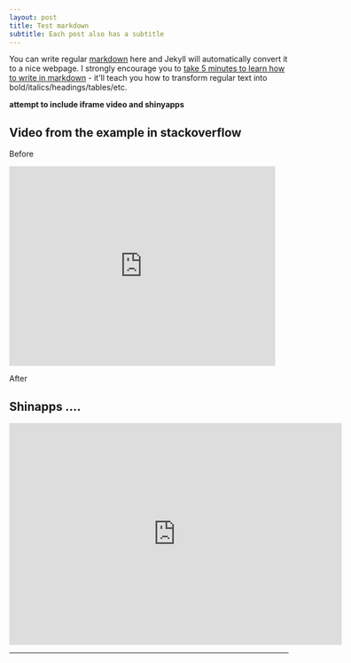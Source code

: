 ```yaml
---
layout: post
title: Test markdown
subtitle: Each post also has a subtitle
---
```


You can write regular [markdown](http://markdowntutorial.com/) here and Jekyll will automatically convert it to a nice webpage.  I strongly encourage you to [take 5 minutes to learn how to write in markdown](http://markdowntutorial.com/) - it'll teach you how to transform regular text into bold/italics/headings/tables/etc.

**attempt to include iframe video and shinyapps**

## Video from the example in stackoverflow  

Before  

<iframe width="480" height="360" src="http://www.youtube.com/embed/WO82PoAczTc" frameborder="0" allowfullscreen> </iframe>  

After  


## Shinapps ....

<iframe width="600" height="400" src="https://jeff37.shinyapps.io/Ciply-Mesvin_MapData/" frameborder="0"> </iframe>  

---


